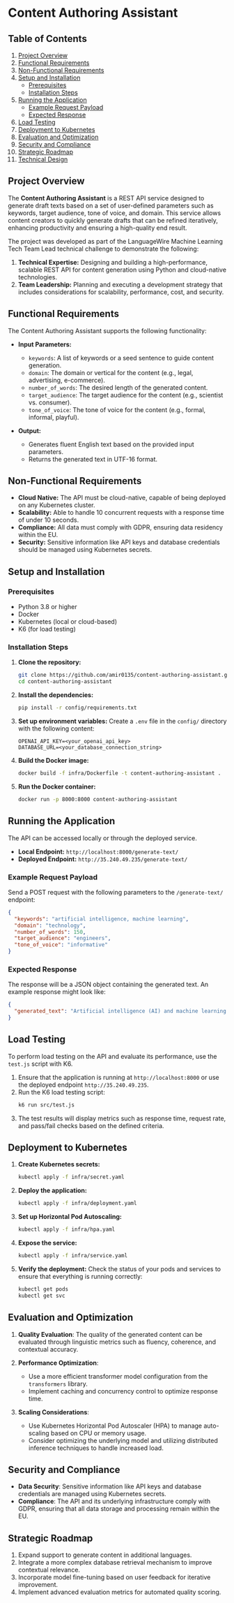 
# Content Authoring Assistant

## Table of Contents
1. [Project Overview](#project-overview)
2. [Functional Requirements](#functional-requirements)
3. [Non-Functional Requirements](#non-functional-requirements)
4. [Setup and Installation](#setup-and-installation)
   - [Prerequisites](#prerequisites)
   - [Installation Steps](#installation-steps)
5. [Running the Application](#running-the-application)
   - [Example Request Payload](#example-request-payload)
   - [Expected Response](#expected-response)
6. [Load Testing](#load-testing)
7. [Deployment to Kubernetes](#deployment-to-kubernetes)
8. [Evaluation and Optimization](#evaluation-and-optimization)
9. [Security and Compliance](#security-and-compliance)
10. [Strategic Roadmap](#strategic-roadmap)
11. [Technical Design](#technical-design)

## Project Overview
The **Content Authoring Assistant** is a REST API service designed to generate draft texts based on a set of user-defined parameters such as keywords, target audience, tone of voice, and domain. This service allows content creators to quickly generate drafts that can be refined iteratively, enhancing productivity and ensuring a high-quality end result.

The project was developed as part of the LanguageWire Machine Learning Tech Team Lead technical challenge to demonstrate the following:
1. **Technical Expertise:** Designing and building a high-performance, scalable REST API for content generation using Python and cloud-native technologies.
2. **Team Leadership:** Planning and executing a development strategy that includes considerations for scalability, performance, cost, and security.

## Functional Requirements
The Content Authoring Assistant supports the following functionality:
- **Input Parameters:**
  - `keywords`: A list of keywords or a seed sentence to guide content generation.
  - `domain`: The domain or vertical for the content (e.g., legal, advertising, e-commerce).
  - `number_of_words`: The desired length of the generated content.
  - `target_audience`: The target audience for the content (e.g., scientist vs. consumer).
  - `tone_of_voice`: The tone of voice for the content (e.g., formal, informal, playful).

- **Output:**
  - Generates fluent English text based on the provided input parameters.
  - Returns the generated text in UTF-16 format.

## Non-Functional Requirements
- **Cloud Native:** The API must be cloud-native, capable of being deployed on any Kubernetes cluster.
- **Scalability:** Able to handle 10 concurrent requests with a response time of under 10 seconds.
- **Compliance:** All data must comply with GDPR, ensuring data residency within the EU.
- **Security:** Sensitive information like API keys and database credentials should be managed using Kubernetes secrets.

## Setup and Installation

### Prerequisites
- Python 3.8 or higher
- Docker
- Kubernetes (local or cloud-based)
- K6 (for load testing)

### Installation Steps
1. **Clone the repository:**
    ```bash
    git clone https://github.com/amir0135/content-authoring-assistant.git
    cd content-authoring-assistant
    ```

2. **Install the dependencies:**
    ```bash
    pip install -r config/requirements.txt
    ```

3. **Set up environment variables:**
   Create a `.env` file in the `config/` directory with the following content:
    ```
    OPENAI_API_KEY=<your_openai_api_key>
    DATABASE_URL=<your_database_connection_string>
    ```

4. **Build the Docker image:**
    ```bash
    docker build -f infra/Dockerfile -t content-authoring-assistant .
    ```

5. **Run the Docker container:**
    ```bash
    docker run -p 8000:8000 content-authoring-assistant
    ```

## Running the Application
The API can be accessed locally or through the deployed service.

- **Local Endpoint:** `http://localhost:8000/generate-text/`
- **Deployed Endpoint:** `http://35.240.49.235/generate-text/`

### Example Request Payload
Send a POST request with the following parameters to the `/generate-text/` endpoint:

```json
{
  "keywords": "artificial intelligence, machine learning",
  "domain": "technology",
  "number_of_words": 150,
  "target_audience": "engineers",
  "tone_of_voice": "informative"
}
```

### Expected Response
The response will be a JSON object containing the generated text. An example response might look like:

```json
{
  "generated_text": "Artificial intelligence (AI) and machine learning (ML) have revolutionized the field of technology, providing innovative solutions to complex problems..."
}
```

## Load Testing
To perform load testing on the API and evaluate its performance, use the `test.js` script with K6.

1. Ensure that the application is running at `http://localhost:8000` or use the deployed endpoint `http://35.240.49.235`.
2. Run the K6 load testing script:
    ```bash
    k6 run src/test.js
    ```
3. The test results will display metrics such as response time, request rate, and pass/fail checks based on the defined criteria.

## Deployment to Kubernetes

1. **Create Kubernetes secrets:**
    ```bash
    kubectl apply -f infra/secret.yaml
    ```

2. **Deploy the application:**
    ```bash
    kubectl apply -f infra/deployment.yaml
    ```

3. **Set up Horizontal Pod Autoscaling:**
    ```bash
    kubectl apply -f infra/hpa.yaml
    ```

4. **Expose the service:**
    ```bash
    kubectl apply -f infra/service.yaml
    ```

5. **Verify the deployment:**
    Check the status of your pods and services to ensure that everything is running correctly:
    ```bash
    kubectl get pods
    kubectl get svc
    ```

## Evaluation and Optimization

1. **Quality Evaluation**: The quality of the generated content can be evaluated through linguistic metrics such as fluency, coherence, and contextual accuracy.

2. **Performance Optimization**:
   - Use a more efficient transformer model configuration from the `transformers` library.
   - Implement caching and concurrency control to optimize response time.

3. **Scaling Considerations**: 
   - Use Kubernetes Horizontal Pod Autoscaler (HPA) to manage auto-scaling based on CPU or memory usage.
   - Consider optimizing the underlying model and utilizing distributed inference techniques to handle increased load.

## Security and Compliance
- **Data Security**: Sensitive information like API keys and database credentials are managed using Kubernetes secrets.
- **Compliance**: The API and its underlying infrastructure comply with GDPR, ensuring that all data storage and processing remain within the EU.

## Strategic Roadmap
1. Expand support to generate content in additional languages.
2. Integrate a more complex database retrieval mechanism to improve contextual relevance.
3. Incorporate model fine-tuning based on user feedback for iterative improvement.
4. Implement advanced evaluation metrics for automated quality scoring.

